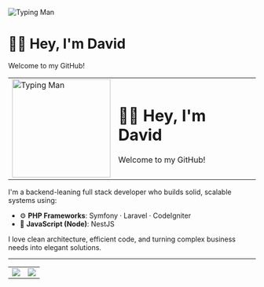 ![Typing Man](https://media.giphy.com/media/qgQUggAC3Pfv687qPC/giphy.gif)


# 👨‍💻 Hey, I'm David

Welcome to my GitHub!


<table>
  <tr>
    <td>
      <img src="https://media.giphy.com/media/qgQUggAC3Pfv687qPC/giphy.gif" width="200" alt="Typing Man" />
    </td>
    <td>
      <h1>👨‍💻 Hey, I'm David</h1>
      <p>Welcome to my GitHub!</p>
    </td>
  </tr>
</table>


I'm a backend-leaning full stack developer who builds solid, scalable systems using:
- ⚙️ **PHP Frameworks**: Symfony · Laravel · CodeIgniter  
- 🚀 **JavaScript (Node)**: NestJS  

I love clean architecture, efficient code, and turning complex business needs into elegant solutions.

---

<table>
  <tr>
    <td>
      <img align="center" src="https://github-readme-stats.vercel.app/api?username=davithambardzumyanest&show_icons=true&theme=tokyonight" />
    </td>
    <td>
      <img align="center" src="https://streak-stats.demolab.com?user=davithambardzumyanest&theme=tokyonight" />
    </td>
  </tr>
</table>


